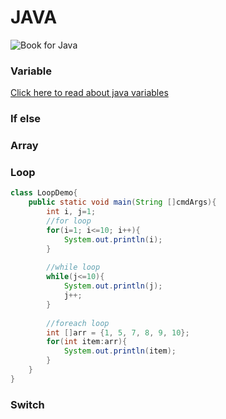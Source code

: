 # JAVA
![Book for Java](https://i.stack.imgur.com/LWg5C.jpg)
### Variable 
[Click here to read about java variables](https://www.w3schools.in/java-tutorial/variables/)

### If else
### Array
### Loop

```java
class LoopDemo{
	public static void main(String []cmdArgs){
		int i, j=1;
		//for loop
		for(i=1; i<=10; i++){
			System.out.println(i);
		}
		
		//while loop
		while(j<=10){
			System.out.println(j);
			j++;
		}
		
		//foreach loop
		int []arr = {1, 5, 7, 8, 9, 10};
		for(int item:arr){
			System.out.println(item);
		}
	}
}

```

### Switch

